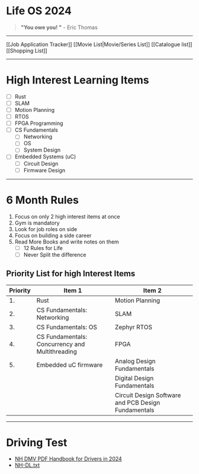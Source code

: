 # Life OS 2024

> **"You owe you! "** - Eric Thomas

---

[[Job Application Tracker]]
[[Movie List|Movie/Series List]]
[[Catalogue list]]
[[Shopping List]]

---

# High Interest Learning Items
 - [ ] Rust
 - [ ] SLAM
 - [ ] Motion Planning
 - [ ] RTOS
 - [ ] FPGA Programming
 - [ ] CS Fundamentals
	 - [ ] Networking
	 - [ ] OS
	 - [ ] System Design
 - [ ] Embedded Systems (uC)
	 - [ ] Circuit Design
	 - [ ] Firmware Design

---
# 6 Month Rules
1. Focus on only 2 high interest items at once
2. Gym is mandatory
3. Look for job roles on side
4. Focus on building a side career
5. Read More Books and write notes on them
	- [ ] 12 Rules for Life
	- [ ] Never Split the difference

## Priority List for high Interest Items
 
| Priority | Item 1                                          | Item 2                                              |
| -------- | ----------------------------------------------- | --------------------------------------------------- |
| 1.       | Rust                                            | Motion Planning                                     |
| 2.       | CS Fundamentals: Networking                     | SLAM                                                |
| 3.       | CS Fundamentals: OS                             | Zephyr RTOS                                         |
| 4.       | CS Fundamentals: Concurrency and Multithreading | FPGA                                                |
| 5.       | Embedded uC firmware                            | Analog Design Fundamentals                          |
|          |                                                 | Digital Design Fundamentals                         |
|          |                                                 | Circuit Design Software and PCB Design Fundamentals |
 

---
# Driving Test

- [NH DMV PDF Handbook for Drivers in 2024](https://driving-tests.org/new-hampshire/nh-dmv-drivers-handbook-manual/)
- [NH-DL.txt](NH-DL.txt)
